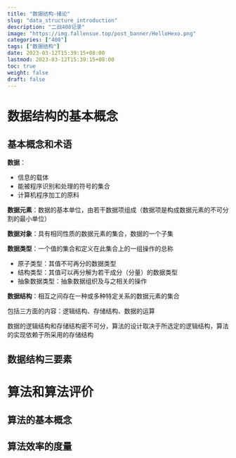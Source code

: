 ```yaml
---
title: "数据结构-绪论"
slug: "data_structure_introduction"
description: "二战408记录"
image: "https://img.fallensue.top/post_banner/HelloHexo.png"
categories: ["408"]
tags: ["数据结构"]
date: 2023-03-12T15:39:15+08:00
lastmod: 2023-03-12T15:39:15+08:00
toc: true
weight: false
draft: false 
---
```


# 数据结构的基本概念

## 基本概念和术语

**数据**：

* 信息的载体
* 能被程序识别和处理的符号的集合
* 计算机程序加工的原料

**数据元素**：数据的基本单位，由若干数据项组成（数据项是构成数据元素的不可分割的最小单位）

**数据对象**：具有相同性质的数据元素的集合，数据的一个子集

**数据类型**：一个值的集合和定义在此集合上的一组操作的总称

* 原子类型：其值不可再分的数据类型
* 结构类型：其值可以再分解为若干成分（分量）的数据类型
* 抽象数据类型：抽象数据组织及与之相关的操作

**数据结构**：相互之间存在一种或多种特定关系的数据元素的集合

包括三方面的内容：逻辑结构、存储结构、数据的运算



数据的逻辑结构和存储结构密不可分，算法的设计取决于所选定的逻辑结构，算法的实现依赖于所采用的存储结构

## 数据结构三要素



# 算法和算法评价



## 算法的基本概念



## 算法效率的度量
